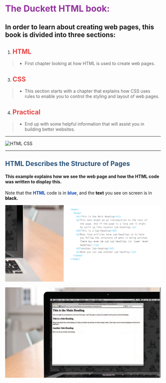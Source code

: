 # <span style="color:#93329e">**The Duckett HTML book:**</span>

## In order to learn about creating web pages, this book is divided into three sections:

1. ## <span style="color:#e84545">**HTML**</span>
> - First chapter looking at how HTML is used to
create web pages.
3. ## <span style="color:#e84545">**CSS**</span>
> - This section starts with a chapter that explains how CSS uses rules to enable you to control the styling and layout of web pages.
4. ## <span style="color:#e84545">**Practical**</span>
> - End up with some helpful information that will assist you in building better websites.

____________________________________________________

![HTML CSS](https://elzero.org/wp-content/uploads/2019/06/practical-html-css.png)

____________________________________________________

## <span style="color:#28527a">**HTML Describes the Structure of Pages**</span>

#### This example explains how we see the web page and how the HTML code was written to display this.   
Note that the <span style="color:#0e49b5">**HTML**</span> code is in <span style="color:#0e49b5">**blue**</span>, and the <span style="color:#000000">**text**</span> you see on screen is in <span style="color:#000000">**black.**</span>

![HTML CSS](./image/html_code.png)

![HTML CSS](./image/word.png)